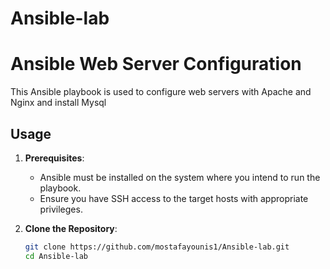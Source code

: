 # Ansible-lab


# Ansible Web Server Configuration

This Ansible playbook is used to configure web servers with Apache and Nginx and install Mysql

## Usage

1. **Prerequisites**:
   - Ansible must be installed on the system where you intend to run the playbook.
   - Ensure you have SSH access to the target hosts with appropriate privileges.

2. **Clone the Repository**:
   ```bash
   git clone https://github.com/mostafayounis1/Ansible-lab.git
   cd Ansible-lab


